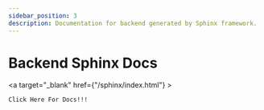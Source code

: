```yaml
---
sidebar_position: 3
description: Documentation for backend generated by Sphinx framework.
---
```


Backend Sphinx Docs
=============================

<a target="_blank" href={"/sphinx/index.html"} >

    Click Here For Docs!!!

</a>
